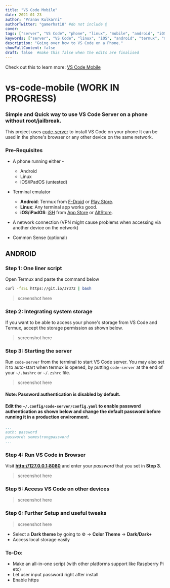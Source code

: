```yaml
---
title: "VS Code Mobile"
date: 2021-01-23
author: "Pranav Kulkarni"
authorTwitter: "gamerhat18" #do not include @
cover: 
tags: ["server", "VS Code", "phone", "linux", "mobile", "android", "iOS", "termux"]
keywords: ["server", "VS Code", "linux", "iOS", "android", "termux", "mobile"]
description: "Going over how to VS Code on a Phone."
showFullContent: false
draft: false  #make this false when the edits are finalised
---
```


Check out this to learn more: [VS Code Mobile](https://github.com/gamerhat18/vs-code-mobile/) 

# vs-code-mobile (WORK IN PROGRESS)

### Simple and Quick way to use VS Code Server on a phone without root/jailbreak.

This project uses [code-server](https://github.com/cdr/code-server/) to install VS Code on your phone
It can be used in the phone's browser or any other device on the same network.  

### Pre-Requisites

- A phone running either - 
  - Android
  - Linux
  - iOS/iPadOS (untested)

- Terminal emulator 
  - **Android**: Termux from [F-Droid](https://f-droid.org/en/packages/com.termux/) or [Play Store](https://play.google.com/store/apps/details?id=com.termux).
  - **Linux**: Any terminal app works good.
  - **iOS/iPadOS**: [iSH](https://ish.app) from [App Store](https://apps.apple.com/us/app/ish-shell/id1436902243) or [AltStore](https://ish.app/altstore).

- A network connection (VPN might cause problems when accessing via another device on the network)
- Common Sense (optional)

## ANDROID

### Step 1: One liner script

Open Termux and paste the command below

```bash
curl -fsSL https://git.io/JY372 | bash
```

> screenshot here

### Step 2: Integrating system storage

If you want to be able to access your phone's storage from VS Code and Termux, accept the storage permission as shown below.

> screenshot here

### Step 3: Starting the server

Run `code-server` from the terminal to start VS Code server. You may also set it to auto-start when termux is opened, by putting `code-server` at the end of your `~/.bashrc` or `~/.zshrc` file.

> screenshot here

#### Note: Password authentication is disabled by default. 
#### Edit the `~/.config/code-server/config.yaml` to enable password authentication as shown below and change the default password before running it in a production environment.

```yaml
...
auth: password
password: somestrongpassword 
...
```

### Step 4: Run VS Code in Browser

Visit **http://127.0.0.1:8080** and enter your _password_ that you set in **Step 3**.

> screenshot here

### Step 5: Access VS Code on other devices

> screenshot here

### Step 6: Further Setup and useful tweaks

> screenshot here

 - Select a **Dark theme** by going to  ⚙️  -> **Color Theme** -> **Dark/Dark+**
 - Access local storage easily

### To-Do:
 - Make an all-in-one script (with other platforms support like Raspberry Pi etc)
 - Let user input password right after install
 - Enable https
